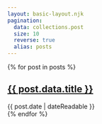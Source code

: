 ```yaml
---
layout: basic-layout.njk
pagination:
  data: collections.post
  size: 10
  reverse: true
  alias: posts
---
```


{% for post in posts %}
  <article>
    <h1>
      <a href="{{ post.url }}">{{ post.data.title }}</a>
    </h1>
    <time datetime="{{ post.date | dateIso }}">{{ post.date | dateReadable }}</time>
  </article>
{% endfor %}